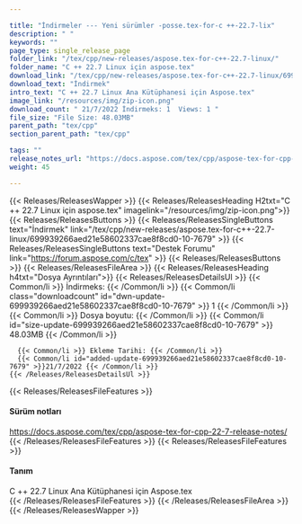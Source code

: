 ```yaml
---

title: "İndirmeler --- Yeni sürümler -posse.tex-for-c ++-22.7-lix"
description: " "
keywords: ""
page_type: single_release_page
folder_link: "/tex/cpp/new-releases/aspose.tex-for-c++-22.7-linux/"
folder_name: "C ++ 22.7 Linux için aspose.tex"
download_link: "/tex/cpp/new-releases/aspose.tex-for-c++-22.7-linux/699939266aed21e58602337cae8f8cd0-10-7679"
download_text: "İndirmek"
intro_text: "C ++ 22.7 Linux Ana Kütüphanesi için Aspose.tex"
image_link: "/resources/img/zip-icon.png"
download_count: " 21/7/2022 İndirmeks: 1  Views: 1 "
file_size: "File Size: 48.03MB"
parent_path: "tex/cpp"
section_parent_path: "tex/cpp"

tags: ""
release_notes_url: "https://docs.aspose.com/tex/cpp/aspose-tex-for-cpp-22-7-release-notes/"
weight: 45

---
```


{{< Releases/ReleasesWapper >}}
  {{< Releases/ReleasesHeading H2txt="C ++ 22.7 Linux için aspose.tex" imagelink="/resources/img/zip-icon.png">}}
  {{< Releases/ReleasesButtons >}}
    {{< Releases/ReleasesSingleButtons text="İndirmek" link="/tex/cpp/new-releases/aspose.tex-for-c++-22.7-linux/699939266aed21e58602337cae8f8cd0-10-7679" >}}
    {{< Releases/ReleasesSingleButtons text="Destek Forumu" link="https://forum.aspose.com/c/tex" >}}
  {{< Releases/ReleasesButtons >}}
  {{< Releases/ReleasesFileArea >}}
    {{< Releases/ReleasesHeading h4txt="Dosya Ayrıntıları">}}
    {{< Releases/ReleasesDetailsUl >}}
      {{< Common/li >}} İndirmeks: {{< /Common/li >}}
      {{< Common/li class="downloadcount" id="dwn-update-699939266aed21e58602337cae8f8cd0-10-7679" >}} 1 {{< /Common/li >}}
      {{< Common/li >}} Dosya boyutu: {{< /Common/li >}}
      {{< Common/li id="size-update-699939266aed21e58602337cae8f8cd0-10-7679" >}} 48.03MB {{< /Common/li >}}

      {{< Common/li >}} Ekleme Tarihi: {{< /Common/li >}}
      {{< Common/li id="added-update-699939266aed21e58602337cae8f8cd0-10-7679" >}}21/7/2022 {{< /Common/li >}}
    {{< /Releases/ReleasesDetailsUl >}}

  {{< Releases/ReleasesFileFeatures >}}
      <h4>Sürüm notları</h4><div><a href='https://docs.aspose.com/tex/cpp/aspose-tex-for-cpp-22-7-release-notes/'>https://docs.aspose.com/tex/cpp/aspose-tex-for-cpp-22-7-release-notes/</a></div>
  {{< /Releases/ReleasesFileFeatures >}}
  {{< Releases/ReleasesFileFeatures >}}
      <h4>Tanım</h4><div class="HTMLDescription">C ++ 22.7 Linux Ana Kütüphanesi için Aspose.tex</div>
  {{< /Releases/ReleasesFileFeatures >}}
 {{< /Releases/ReleasesFileArea >}}
{{< /Releases/ReleasesWapper >}}


